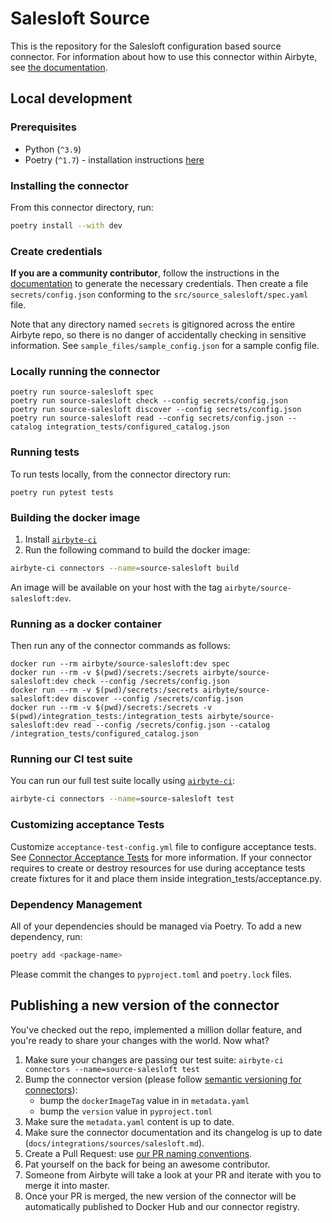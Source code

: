# Salesloft Source

This is the repository for the Salesloft configuration based source connector.
For information about how to use this connector within Airbyte, see [the documentation](https://docs.airbyte.com/integrations/sources/salesloft).

## Local development

### Prerequisites

* Python (`^3.9`)
* Poetry (`^1.7`) - installation instructions [here](https://python-poetry.org/docs/#installation)

### Installing the connector

From this connector directory, run:
```bash
poetry install --with dev
```

### Create credentials

**If you are a community contributor**, follow the instructions in the [documentation](https://docs.airbyte.com/integrations/sources/salesloft)
to generate the necessary credentials. Then create a file `secrets/config.json` conforming to the `src/source_salesloft/spec.yaml` file.

Note that any directory named `secrets` is gitignored across the entire Airbyte repo, so there is no danger of accidentally checking in sensitive information.
See `sample_files/sample_config.json` for a sample config file.


### Locally running the connector

```
poetry run source-salesloft spec
poetry run source-salesloft check --config secrets/config.json
poetry run source-salesloft discover --config secrets/config.json
poetry run source-salesloft read --config secrets/config.json --catalog integration_tests/configured_catalog.json
```

### Running tests

To run tests locally, from the connector directory run:

```
poetry run pytest tests
```

### Building the docker image

1. Install [`airbyte-ci`](https://github.com/airbytehq/airbyte/blob/master/airbyte-ci/connectors/pipelines/README.md)
2. Run the following command to build the docker image:

```bash
airbyte-ci connectors --name=source-salesloft build
```

An image will be available on your host with the tag `airbyte/source-salesloft:dev`.

### Running as a docker container

Then run any of the connector commands as follows:

```
docker run --rm airbyte/source-salesloft:dev spec
docker run --rm -v $(pwd)/secrets:/secrets airbyte/source-salesloft:dev check --config /secrets/config.json
docker run --rm -v $(pwd)/secrets:/secrets airbyte/source-salesloft:dev discover --config /secrets/config.json
docker run --rm -v $(pwd)/secrets:/secrets -v $(pwd)/integration_tests:/integration_tests airbyte/source-salesloft:dev read --config /secrets/config.json --catalog /integration_tests/configured_catalog.json
```

### Running our CI test suite

You can run our full test suite locally using [`airbyte-ci`](https://github.com/airbytehq/airbyte/blob/master/airbyte-ci/connectors/pipelines/README.md):

```bash
airbyte-ci connectors --name=source-salesloft test
```

### Customizing acceptance Tests

Customize `acceptance-test-config.yml` file to configure acceptance tests. See [Connector Acceptance Tests](https://docs.airbyte.com/connector-development/testing-connectors/connector-acceptance-tests-reference) for more information.
If your connector requires to create or destroy resources for use during acceptance tests create fixtures for it and place them inside integration_tests/acceptance.py.

### Dependency Management

All of your dependencies should be managed via Poetry. 
To add a new dependency, run:
```bash
poetry add <package-name>
```

Please commit the changes to `pyproject.toml` and `poetry.lock` files.

## Publishing a new version of the connector

You've checked out the repo, implemented a million dollar feature, and you're ready to share your changes with the world. Now what?

1. Make sure your changes are passing our test suite: `airbyte-ci connectors --name=source-salesloft test`
2. Bump the connector version (please follow [semantic versioning for connectors](https://docs.airbyte.com/contributing-to-airbyte/resources/pull-requests-handbook/#semantic-versioning-for-connectors)): 
    - bump the `dockerImageTag` value in in `metadata.yaml`
    - bump the `version` value in `pyproject.toml`
3. Make sure the `metadata.yaml` content is up to date.
4. Make sure the connector documentation and its changelog is up to date (`docs/integrations/sources/salesloft.md`).
5. Create a Pull Request: use [our PR naming conventions](https://docs.airbyte.com/contributing-to-airbyte/resources/pull-requests-handbook/#pull-request-title-convention).
6. Pat yourself on the back for being an awesome contributor.
7. Someone from Airbyte will take a look at your PR and iterate with you to merge it into master.
8. Once your PR is merged, the new version of the connector will be automatically published to Docker Hub and our connector registry.
